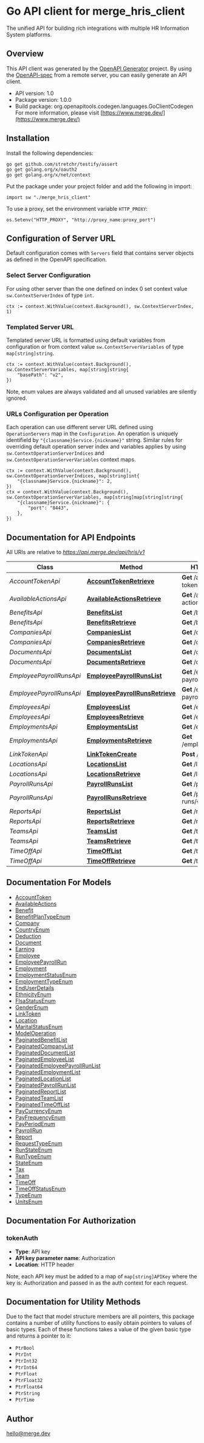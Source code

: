 # Go API client for merge_hris_client

The unified API for building rich integrations with multiple HR Information System platforms.

## Overview
This API client was generated by the [OpenAPI Generator](https://openapi-generator.tech) project.  By using the [OpenAPI-spec](https://www.openapis.org/) from a remote server, you can easily generate an API client.

- API version: 1.0
- Package version: 1.0.0
- Build package: org.openapitools.codegen.languages.GoClientCodegen
For more information, please visit [https://www.merge.dev/](https://www.merge.dev/)

## Installation

Install the following dependencies:

```shell
go get github.com/stretchr/testify/assert
go get golang.org/x/oauth2
go get golang.org/x/net/context
```

Put the package under your project folder and add the following in import:

```golang
import sw "./merge_hris_client"
```

To use a proxy, set the environment variable `HTTP_PROXY`:

```golang
os.Setenv("HTTP_PROXY", "http://proxy_name:proxy_port")
```

## Configuration of Server URL

Default configuration comes with `Servers` field that contains server objects as defined in the OpenAPI specification.

### Select Server Configuration

For using other server than the one defined on index 0 set context value `sw.ContextServerIndex` of type `int`.

```golang
ctx := context.WithValue(context.Background(), sw.ContextServerIndex, 1)
```

### Templated Server URL

Templated server URL is formatted using default variables from configuration or from context value `sw.ContextServerVariables` of type `map[string]string`.

```golang
ctx := context.WithValue(context.Background(), sw.ContextServerVariables, map[string]string{
	"basePath": "v2",
})
```

Note, enum values are always validated and all unused variables are silently ignored.

### URLs Configuration per Operation

Each operation can use different server URL defined using `OperationServers` map in the `Configuration`.
An operation is uniquely identifield by `"{classname}Service.{nickname}"` string.
Similar rules for overriding default operation server index and variables applies by using `sw.ContextOperationServerIndices` and `sw.ContextOperationServerVariables` context maps.

```
ctx := context.WithValue(context.Background(), sw.ContextOperationServerIndices, map[string]int{
	"{classname}Service.{nickname}": 2,
})
ctx = context.WithValue(context.Background(), sw.ContextOperationServerVariables, map[string]map[string]string{
	"{classname}Service.{nickname}": {
		"port": "8443",
	},
})
```

## Documentation for API Endpoints

All URIs are relative to *https://api.merge.dev/api/hris/v1*

Class | Method | HTTP request | Description
------------ | ------------- | ------------- | -------------
*AccountTokenApi* | [**AccountTokenRetrieve**](docs/AccountTokenApi.md#accounttokenretrieve) | **Get** /account-token/{public_token} | 
*AvailableActionsApi* | [**AvailableActionsRetrieve**](docs/AvailableActionsApi.md#availableactionsretrieve) | **Get** /available-actions | 
*BenefitsApi* | [**BenefitsList**](docs/BenefitsApi.md#benefitslist) | **Get** /benefits | 
*BenefitsApi* | [**BenefitsRetrieve**](docs/BenefitsApi.md#benefitsretrieve) | **Get** /benefits/{id} | 
*CompaniesApi* | [**CompaniesList**](docs/CompaniesApi.md#companieslist) | **Get** /companies | 
*CompaniesApi* | [**CompaniesRetrieve**](docs/CompaniesApi.md#companiesretrieve) | **Get** /companies/{id} | 
*DocumentsApi* | [**DocumentsList**](docs/DocumentsApi.md#documentslist) | **Get** /documents | 
*DocumentsApi* | [**DocumentsRetrieve**](docs/DocumentsApi.md#documentsretrieve) | **Get** /documents/{id} | 
*EmployeePayrollRunsApi* | [**EmployeePayrollRunsList**](docs/EmployeePayrollRunsApi.md#employeepayrollrunslist) | **Get** /employee-payroll-runs | 
*EmployeePayrollRunsApi* | [**EmployeePayrollRunsRetrieve**](docs/EmployeePayrollRunsApi.md#employeepayrollrunsretrieve) | **Get** /employee-payroll-runs/{id} | 
*EmployeesApi* | [**EmployeesList**](docs/EmployeesApi.md#employeeslist) | **Get** /employees | 
*EmployeesApi* | [**EmployeesRetrieve**](docs/EmployeesApi.md#employeesretrieve) | **Get** /employees/{id} | 
*EmploymentsApi* | [**EmploymentsList**](docs/EmploymentsApi.md#employmentslist) | **Get** /employments | 
*EmploymentsApi* | [**EmploymentsRetrieve**](docs/EmploymentsApi.md#employmentsretrieve) | **Get** /employments/{id} | 
*LinkTokenApi* | [**LinkTokenCreate**](docs/LinkTokenApi.md#linktokencreate) | **Post** /link-token | 
*LocationsApi* | [**LocationsList**](docs/LocationsApi.md#locationslist) | **Get** /locations | 
*LocationsApi* | [**LocationsRetrieve**](docs/LocationsApi.md#locationsretrieve) | **Get** /locations/{id} | 
*PayrollRunsApi* | [**PayrollRunsList**](docs/PayrollRunsApi.md#payrollrunslist) | **Get** /payroll-runs | 
*PayrollRunsApi* | [**PayrollRunsRetrieve**](docs/PayrollRunsApi.md#payrollrunsretrieve) | **Get** /payroll-runs/{id} | 
*ReportsApi* | [**ReportsList**](docs/ReportsApi.md#reportslist) | **Get** /reports | 
*ReportsApi* | [**ReportsRetrieve**](docs/ReportsApi.md#reportsretrieve) | **Get** /reports/{id} | 
*TeamsApi* | [**TeamsList**](docs/TeamsApi.md#teamslist) | **Get** /teams | 
*TeamsApi* | [**TeamsRetrieve**](docs/TeamsApi.md#teamsretrieve) | **Get** /teams/{id} | 
*TimeOffApi* | [**TimeOffList**](docs/TimeOffApi.md#timeofflist) | **Get** /time-off | 
*TimeOffApi* | [**TimeOffRetrieve**](docs/TimeOffApi.md#timeoffretrieve) | **Get** /time-off/{id} | 


## Documentation For Models

 - [AccountToken](docs/AccountToken.md)
 - [AvailableActions](docs/AvailableActions.md)
 - [Benefit](docs/Benefit.md)
 - [BenefitPlanTypeEnum](docs/BenefitPlanTypeEnum.md)
 - [Company](docs/Company.md)
 - [CountryEnum](docs/CountryEnum.md)
 - [Deduction](docs/Deduction.md)
 - [Document](docs/Document.md)
 - [Earning](docs/Earning.md)
 - [Employee](docs/Employee.md)
 - [EmployeePayrollRun](docs/EmployeePayrollRun.md)
 - [Employment](docs/Employment.md)
 - [EmploymentStatusEnum](docs/EmploymentStatusEnum.md)
 - [EmploymentTypeEnum](docs/EmploymentTypeEnum.md)
 - [EndUserDetails](docs/EndUserDetails.md)
 - [EthnicityEnum](docs/EthnicityEnum.md)
 - [FlsaStatusEnum](docs/FlsaStatusEnum.md)
 - [GenderEnum](docs/GenderEnum.md)
 - [LinkToken](docs/LinkToken.md)
 - [Location](docs/Location.md)
 - [MaritalStatusEnum](docs/MaritalStatusEnum.md)
 - [ModelOperation](docs/ModelOperation.md)
 - [PaginatedBenefitList](docs/PaginatedBenefitList.md)
 - [PaginatedCompanyList](docs/PaginatedCompanyList.md)
 - [PaginatedDocumentList](docs/PaginatedDocumentList.md)
 - [PaginatedEmployeeList](docs/PaginatedEmployeeList.md)
 - [PaginatedEmployeePayrollRunList](docs/PaginatedEmployeePayrollRunList.md)
 - [PaginatedEmploymentList](docs/PaginatedEmploymentList.md)
 - [PaginatedLocationList](docs/PaginatedLocationList.md)
 - [PaginatedPayrollRunList](docs/PaginatedPayrollRunList.md)
 - [PaginatedReportList](docs/PaginatedReportList.md)
 - [PaginatedTeamList](docs/PaginatedTeamList.md)
 - [PaginatedTimeOffList](docs/PaginatedTimeOffList.md)
 - [PayCurrencyEnum](docs/PayCurrencyEnum.md)
 - [PayFrequencyEnum](docs/PayFrequencyEnum.md)
 - [PayPeriodEnum](docs/PayPeriodEnum.md)
 - [PayrollRun](docs/PayrollRun.md)
 - [Report](docs/Report.md)
 - [RequestTypeEnum](docs/RequestTypeEnum.md)
 - [RunStateEnum](docs/RunStateEnum.md)
 - [RunTypeEnum](docs/RunTypeEnum.md)
 - [StateEnum](docs/StateEnum.md)
 - [Tax](docs/Tax.md)
 - [Team](docs/Team.md)
 - [TimeOff](docs/TimeOff.md)
 - [TimeOffStatusEnum](docs/TimeOffStatusEnum.md)
 - [TypeEnum](docs/TypeEnum.md)
 - [UnitsEnum](docs/UnitsEnum.md)


## Documentation For Authorization



### tokenAuth

- **Type**: API key
- **API key parameter name**: Authorization
- **Location**: HTTP header

Note, each API key must be added to a map of `map[string]APIKey` where the key is: Authorization and passed in as the auth context for each request.


## Documentation for Utility Methods

Due to the fact that model structure members are all pointers, this package contains
a number of utility functions to easily obtain pointers to values of basic types.
Each of these functions takes a value of the given basic type and returns a pointer to it:

* `PtrBool`
* `PtrInt`
* `PtrInt32`
* `PtrInt64`
* `PtrFloat`
* `PtrFloat32`
* `PtrFloat64`
* `PtrString`
* `PtrTime`

## Author

hello@merge.dev

